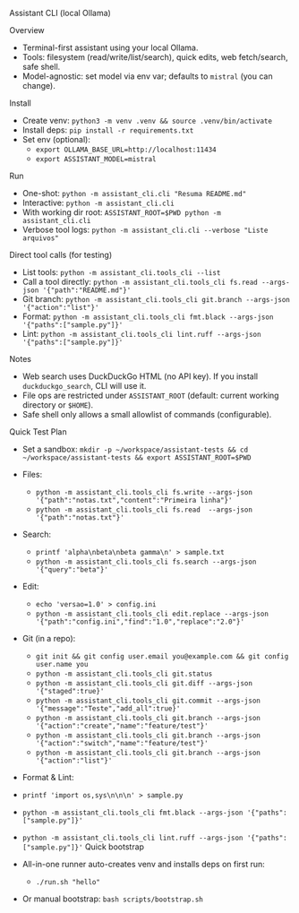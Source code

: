 Assistant CLI (local Ollama)

Overview
- Terminal-first assistant using your local Ollama.
- Tools: filesystem (read/write/list/search), quick edits, web fetch/search, safe shell.
- Model-agnostic: set model via env var; defaults to `mistral` (you can change).

Install
- Create venv: `python3 -m venv .venv && source .venv/bin/activate`
- Install deps: `pip install -r requirements.txt`
- Set env (optional):
  - `export OLLAMA_BASE_URL=http://localhost:11434`
  - `export ASSISTANT_MODEL=mistral`

Run
- One-shot: `python -m assistant_cli.cli "Resuma README.md"`
- Interactive: `python -m assistant_cli.cli`
- With working dir root: `ASSISTANT_ROOT=$PWD python -m assistant_cli.cli`
- Verbose tool logs: `python -m assistant_cli.cli --verbose "Liste arquivos"`

Direct tool calls (for testing)
- List tools: `python -m assistant_cli.tools_cli --list`
- Call a tool directly: `python -m assistant_cli.tools_cli fs.read --args-json '{"path":"README.md"}'`
 - Git branch: `python -m assistant_cli.tools_cli git.branch --args-json '{"action":"list"}'`
 - Format: `python -m assistant_cli.tools_cli fmt.black --args-json '{"paths":["sample.py"]}'`
 - Lint: `python -m assistant_cli.tools_cli lint.ruff --args-json '{"paths":["sample.py"]}'`

Notes
- Web search uses DuckDuckGo HTML (no API key). If you install `duckduckgo_search`, CLI will use it.
- File ops are restricted under `ASSISTANT_ROOT` (default: current working directory or `$HOME`).
- Safe shell only allows a small allowlist of commands (configurable).

Quick Test Plan
- Set a sandbox: `mkdir -p ~/workspace/assistant-tests && cd ~/workspace/assistant-tests && export ASSISTANT_ROOT=$PWD`
- Files:
  - `python -m assistant_cli.tools_cli fs.write --args-json '{"path":"notas.txt","content":"Primeira linha"}'`
  - `python -m assistant_cli.tools_cli fs.read  --args-json '{"path":"notas.txt"}'`
- Search:
  - `printf 'alpha\nbeta\nbeta gamma\n' > sample.txt`
  - `python -m assistant_cli.tools_cli fs.search --args-json '{"query":"beta"}'`
- Edit:
  - `echo 'versao=1.0' > config.ini`
  - `python -m assistant_cli.tools_cli edit.replace --args-json '{"path":"config.ini","find":"1.0","replace":"2.0"}'`
- Git (in a repo):
  - `git init && git config user.email you@example.com && git config user.name you`
  - `python -m assistant_cli.tools_cli git.status`
  - `python -m assistant_cli.tools_cli git.diff --args-json '{"staged":true}'`
  - `python -m assistant_cli.tools_cli git.commit --args-json '{"message":"Teste","add_all":true}'`
  - `python -m assistant_cli.tools_cli git.branch --args-json '{"action":"create","name":"feature/test"}'`
  - `python -m assistant_cli.tools_cli git.branch --args-json '{"action":"switch","name":"feature/test"}'`
  - `python -m assistant_cli.tools_cli git.branch --args-json '{"action":"list"}'`

 - Format & Lint:
  - `printf 'import os,sys\n\n\n' > sample.py`
  - `python -m assistant_cli.tools_cli fmt.black --args-json '{"paths":["sample.py"]}'`
  - `python -m assistant_cli.tools_cli lint.ruff --args-json '{"paths":["sample.py"]}'`
Quick bootstrap
- All-in-one runner auto-creates venv and installs deps on first run:
  - `./run.sh "hello"`
- Or manual bootstrap: `bash scripts/bootstrap.sh`
